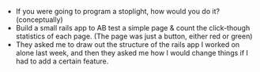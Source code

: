* If you were going to program a stoplight, how would you do it?
  (conceptually)
* Build a small rails app to AB test a simple page & count the
  click-though statistics of each page. (The page was just a button,
  either red or green)
* They asked me to draw out the structure of the rails app I worked on
  alone last week, and then they asked me how I would change things if
  I had to add a certain feature.
